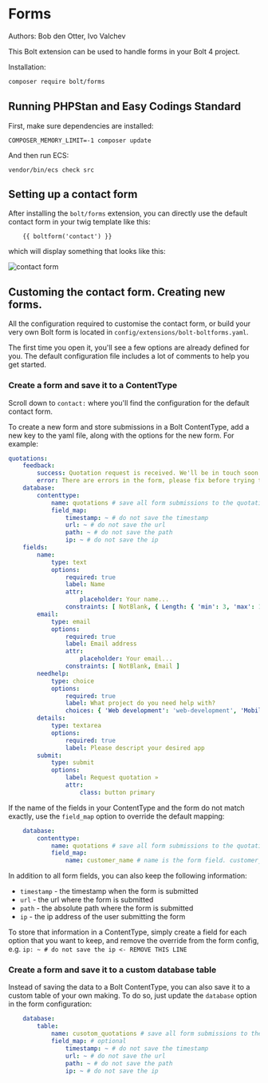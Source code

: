 # Forms

Authors: Bob den Otter, Ivo Valchev

This Bolt extension can be used to handle forms in your Bolt 4 project.

Installation:

```bash
composer require bolt/forms
```


## Running PHPStan and Easy Codings Standard

First, make sure dependencies are installed:

```
COMPOSER_MEMORY_LIMIT=-1 composer update
```

And then run ECS:

```
vendor/bin/ecs check src
```

## Setting up a contact form

After installing the `bolt/forms` extension, you can directly use the default
contact form in your twig template like this:

```twig
    {{ boltform('contact') }}
```

which will display something that looks like this:

![contact form](https://user-images.githubusercontent.com/7093518/94814151-3a03ce00-03f9-11eb-8946-96a03ba0a263.png)

## Customing the contact form. Creating new forms.

All the configuration required to customise the contact form, or build
your very own Bolt form is located in `config/extensions/bolt-boltforms.yaml`.

The first time you open it, you'll see a few options are already defined for you.
The default configuration file includes a lot of comments to help you get started.

### Create a form and save it to a ContentType

Scroll down to `contact:` where you'll find the configuration for the default contact form.

To create a new form and store submissions in a Bolt ContentType, 
add a new key to the yaml file, along with the options for the new form.
For example:

```yaml
quotations:
    feedback:
        success: Quotation request is received. We'll be in touch soon.
        error: There are errors in the form, please fix before trying to resubmit
    database:
        contenttype:
            name: quotations # save all form submissions to the quotations contenttype
            field_map:
                timestamp: ~ # do not save the timestamp
                url: ~ # do not save the url
                path: ~ # do not save the path
                ip: ~ # do not save the ip
    fields:
        name:
            type: text
            options:
                required: true
                label: Name
                attr:
                    placeholder: Your name...
                constraints: [ NotBlank, { Length: { 'min': 3, 'max': 128 } } ]
        email:
            type: email
            options:
                required: true
                label: Email address
                attr:
                    placeholder: Your email...
                constraints: [ NotBlank, Email ]
        needhelp:
            type: choice
            options:
                required: true
                label: What project do you need help with?
                choices: { 'Web development': 'web-development', 'Mobile development': 'mobile-development', 'Marketing': 'marketing' }   
        details:
            type: textarea
            options:
                required: true
                label: Please descript your desired app      
        submit:
            type: submit
            options:
                label: Request quotation »
                attr:
                    class: button primary
```

If the name of the fields in your ContentType and the form do not match exactly,
use the `field_map` option to override the default mapping:

```yaml
    database:
        contenttype:
            name: quotations # save all form submissions to the quotations contenttype
            field_map:
                name: customer_name # name is the form field. customer_name is the contenttype field.
```

In addition to all form fields, you can also keep the following information:

* `timestamp` - the timestamp when the form is submitted
* `url` - the url where the form is submitted
* `path` - the absolute path where the form  is submitted
* `ip` - the ip address of the user submitting the form

To store that information in a ContentType, simply create a field for each option that
you want to keep, and remove the override from the form config, e.g.
`ip: ~ # do not save the ip <- REMOVE THIS LINE`

### Create a form and save it to a custom database table

Instead of saving the data to a Bolt ContentType, you can also save it to a custom
table of your own making. To do so, just update the `database` option in the form
configuration:

```yaml
    database:
        table:
            name: cusotom_quotations # save all form submissions to the custom_quotations table in the database
            field_map: # optional
                timestamp: ~ # do not save the timestamp
                url: ~ # do not save the url
                path: ~ # do not save the path
                ip: ~ # do not save the ip
```
